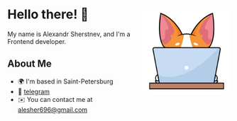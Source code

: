 # Hello there! 👋 <img src="./assets/corgi.png" align="right" width='200px'/>

My name is Alexandr Sherstnev, and I'm a Frontend developer.

## About Me

* 🌍  I'm based in Saint-Petersburg
* 📱  [telegram](https://t.me/Alesher_br)
* ✉️  You can contact me at [alesher696@gmail.com](mailto:alesher696@gmail.com)
